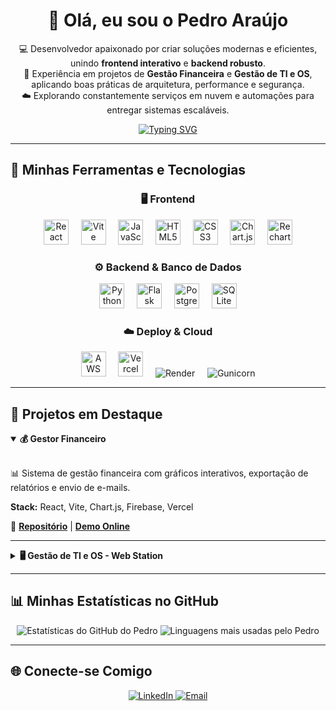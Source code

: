 <div align="center">

# 👋 Olá, eu sou o Pedro Araújo

</div>

<p align="center">
  💻 Desenvolvedor apaixonado por criar soluções modernas e eficientes, unindo <strong>frontend interativo</strong> e <strong>backend robusto</strong>. <br/>
  🎯 Experiência em projetos de <strong>Gestão Financeira</strong> e <strong>Gestão de TI e OS</strong>, aplicando boas práticas de arquitetura, performance e segurança. <br/>
  ☁️ Explorando constantemente serviços em nuvem e automações para entregar sistemas escaláveis.
</p>

<p align="center">
  <a href="https://git.io/typing-svg"><img src="https://readme-typing-svg.demolab.com?font=Fira+Code&weight=700&size=25&pause=1000&color=61DAFB&center=true&vCenter=true&width=435&lines=React+%7C+Vite+%7C+JavaScript;Python+%7C+Flask+%7C+PostgreSQL;Cloud+Solutions+%7C+AWS" alt="Typing SVG" /></a>
</p>

---

## 🚀 Minhas Ferramentas e Tecnologias

<div align="center">

### 🖥️ Frontend
<a href="https://react.dev/" target="_blank" title="React"><img src="https://cdn.jsdelivr.net/gh/devicons/devicon@latest/icons/react/react-original.svg" height="40" alt="React logo" /></a>
&nbsp;&nbsp;&nbsp;
<a href="https://vitejs.dev/" target="_blank" title="Vite"><img src="https://cdn.jsdelivr.net/gh/devicons/devicon@latest/icons/vitejs/vitejs-original.svg" height="40" alt="Vite logo"  /></a>
&nbsp;&nbsp;&nbsp;
<a href="https://developer.mozilla.org/en-US/docs/Web/JavaScript" target="_blank" title="JavaScript"><img src="https://cdn.jsdelivr.net/gh/devicons/devicon@latest/icons/javascript/javascript-original.svg" height="40" alt="JavaScript logo" /></a>
&nbsp;&nbsp;&nbsp;
<a href="https://developer.mozilla.org/en-US/docs/Web/HTML" target="_blank" title="HTML5"><img src="https://cdn.jsdelivr.net/gh/devicons/devicon@latest/icons/html5/html5-original.svg" height="40" alt="HTML5 logo" /></a>
&nbsp;&nbsp;&nbsp;
<a href="https://developer.mozilla.org/en-US/docs/Web/CSS" target="_blank" title="CSS3"><img src="https://cdn.jsdelivr.net/gh/devicons/devicon@latest/icons/css3/css3-original.svg" height="40" alt="CSS3 logo" /></a>
&nbsp;&nbsp;&nbsp;
<a href="https://www.chartjs.org/" target="_blank" title="Chart.js"><img src="https://cdn.jsdelivr.net/gh/devicons/devicon@latest/icons/chartjs/chartjs-original.svg" height="40" alt="Chart.js logo" /></a>
&nbsp;&nbsp;&nbsp;
<a href="https://recharts.org/" target="_blank" title="Recharts"><img src="https://cdn.jsdelivr.net/gh/devicons/devicon@latest/icons/react/react-original.svg" height="40" alt="Recharts (React) logo" /></a>

### ⚙️ Backend & Banco de Dados
<a href="https://www.python.org/" target="_blank" title="Python"><img src="https://cdn.jsdelivr.net/gh/devicons/devicon@latest/icons/python/python-original.svg" height="40" alt="Python logo" /></a>
&nbsp;&nbsp;&nbsp;
<a href="https://flask.palletsprojects.com/" target="_blank" title="Flask"><img src="https://cdn.jsdelivr.net/gh/devicons/devicon@latest/icons/flask/flask-original.svg" height="40" alt="Flask logo" /></a>
&nbsp;&nbsp;&nbsp;
<a href="https://www.postgresql.org/" target="_blank" title="PostgreSQL"><img src="https://cdn.jsdelivr.net/gh/devicons/devicon@latest/icons/postgresql/postgresql-original.svg" height="40" alt="PostgreSQL logo" /></a>
&nbsp;&nbsp;&nbsp;
<a href="https://www.sqlite.org/index.html" target="_blank" title="SQLite"><img src="https://cdn.jsdelivr.net/gh/devicons/devicon@latest/icons/sqlite/sqlite-original.svg" height="40" alt="SQLite logo" /></a>

### ☁️ Deploy & Cloud
<a href="https://aws.amazon.com/" target="_blank" title="AWS (Amazon Web Services)"><img src="https://cdn.jsdelivr.net/gh/devicons/devicon@latest/icons/amazonwebservices/amazonwebservices-original-wordmark.svg" height="40" alt="AWS logo" /></a>
&nbsp;&nbsp;&nbsp;
<a href="https://vercel.com/" target="_blank" title="Vercel"><img src="https://cdn.jsdelivr.net/gh/devicons/devicon@latest/icons/vercel/vercel-original.svg" height="40" alt="Vercel logo" /></a>
&nbsp;&nbsp;&nbsp;
<img src="https://img.shields.io/badge/Render-46E3B7?style=for-the-badge&logo=render&logoColor=white" alt="Render" title="Render"/>
&nbsp;&nbsp;&nbsp;
<img src="https://img.shields.io/badge/Gunicorn-499848?style=for-the-badge&logo=gunicorn&logoColor=white" alt="Gunicorn" title="Gunicorn"/>

</div>

---

## 📌 Projetos em Destaque

<details open>
  <summary><strong>💰 Gestor Financeiro</strong></summary>
  <br/>
  <p>📊 Sistema de gestão financeira com gráficos interativos, exportação de relatórios e envio de e-mails.</p>
  <p><strong>Stack:</strong> React, Vite, Chart.js, Firebase, Vercel</p>
  <p>🔗 <strong><a href="#">Repositório</a></strong> | <strong><a href="#">Demo Online</a></strong></p>
</details>

<hr/>

<details>
  <summary><strong>🖥️ Gestão de TI e OS - Web Station</strong></summary>
  <br/>
  <p>🔧 Plataforma de gestão de TI e acompanhamento de Ordens de Serviço, com QR Codes e deploy em nuvem.</p>
  <p><strong>Stack:</strong> Python, Flask, PostgreSQL, Gunicorn, Render</p>
  <p>🔗 <strong><a href="#">Repositório</a></strong> | <strong><a href="#">Demo Online</a></strong></p>
</details>

---

## 📊 Minhas Estatísticas no GitHub

<p align="center">
  <img src="https://github-readme-stats.vercel.app/api?username=pedroaraujox&show_icons=true&theme=tokyonight&hide_border=true&border_radius=10&count_private=true" alt="Estatísticas do GitHub do Pedro" title="Minhas Estatísticas no GitHub" />
  <img src="https://github-readme-stats.vercel.app/api/top-langs/?username=pedroaraujox&layout=compact&theme=tokyonight&hide_border=true&border_radius=10" alt="Linguagens mais usadas pelo Pedro" title="Minhas Linguagens Mais Usadas" />
</p>

---

## 🌐 Conecte-se Comigo

<p align="center">
  <a href="https://www.linkedin.com/in/pedroaraujox/" target="_blank" title="Conecte-se comigo no LinkedIn">
    <img src="https://img.shields.io/badge/LinkedIn-0A66C2?style=for-the-badge&logo=linkedin&logoColor=white" alt="LinkedIn">
  </a>
  <a href="mailto:pa8088253@gmail.com" target="_blank" title="Me envie um e-mail">
    <img src="https://img.shields.io/badge/Email-D14836?style=for-the-badge&logo=gmail&logoColor=white" alt="Email">
  </a>
</p>
